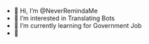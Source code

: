 - 👋 Hi, I’m @NeverRemindaMe
- 👀 I’m interested in Translating Bots
- 🌱 I’m currently learning for Government Job
- 💞️ 

<!---
NeverRemindaMe/NeverRemindaMe is a ✨ special ✨ repository because its `README.md` (this file) appears on your GitHub profile.
You can click the Preview link to take a look at your changes.
--->
